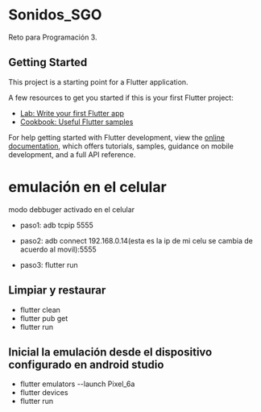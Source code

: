 # Sonidos_SGO

Reto para Programación 3.

## Getting Started

This project is a starting point for a Flutter application.

A few resources to get you started if this is your first Flutter project:

- [Lab: Write your first Flutter app](https://docs.flutter.dev/get-started/codelab)
- [Cookbook: Useful Flutter samples](https://docs.flutter.dev/cookbook)

For help getting started with Flutter development, view the
[online documentation](https://docs.flutter.dev/), which offers tutorials,
samples, guidance on mobile development, and a full API reference.


# emulación en el celular 
modo debbuger activado en el celular 
- paso1: adb tcpip 5555

- paso2: adb connect 192.168.0.14(esta es la ip de mi celu se cambia de acuerdo al movil):5555   

- paso3: flutter run

## Limpiar y restaurar
- flutter clean
- flutter pub get
- flutter run

## Inicial la emulación desde el dispositivo configurado en android studio

- flutter emulators --launch Pixel_6a
- flutter devices
- flutter run

